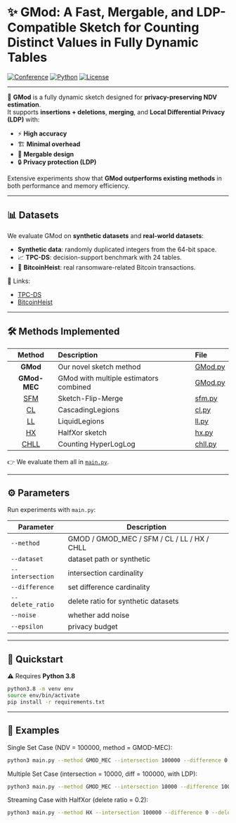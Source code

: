 
# ✨ GMod: A Fast, Mergable, and LDP-Compatible Sketch for Counting Distinct Values in Fully Dynamic Tables  

[![Conference](https://img.shields.io/badge/Accepted-SIGMOD%202026-2ea44f?style=flat&logo=acm&logoColor=white)](https://sigmod.org) 
[![Python](https://img.shields.io/badge/Python-3.8+-blue?style=flat&logo=python)](https://www.python.org/) 
[![License](https://img.shields.io/badge/License-MIT-green?style=flat)](./LICENSE)



---

🚀 **GMod** is a fully dynamic sketch designed for **privacy-preserving NDV estimation**.  
It supports **insertions + deletions**, **merging**, and **Local Differential Privacy (LDP)** with:  

- ⚡ **High accuracy**  
- 🏗 **Minimal overhead**  
- 🧩 **Mergable design**  
- 🔒 **Privacy protection (LDP)**  

Extensive experiments show that **GMod outperforms existing methods** in both performance and memory efficiency.  

---

## 📊 Datasets  

We evaluate GMod on **synthetic datasets** and **real-world datasets**:  

-  **Synthetic data**: randomly duplicated integers from the 64-bit space.  
- 📈 **TPC-DS**: decision-support benchmark with 24 tables.  
- 🧮 **BitcoinHeist**: real ransomware-related Bitcoin transactions.  

📂 Links:  
- [TPC-DS](https://www.tpc.org/default5.asp)  
- [BitcoinHeist](https://archive.ics.uci.edu/dataset/526/bitcoinheistransomwareaddressdataset)  

---

## 🛠 Methods Implemented  

|   Method   | Description | File |
| :-----------: | :--------- | :-- |
| **GMod** | Our novel sketch method | [GMod.py](./GMod.py) |
| **GMod-MEC** | GMod with multiple estimators combined | [GMod.py](./GMod.py) |
| [SFM](https://proceedings.mlr.press/v202/hehir23a.html) | Sketch-Flip-Merge | [sfm.py](./baseline/sfm.py) |
| [CL](https://research.google/pubs/privacy-preserving-secure-cardinality-and-frequency-estimation/) | CascadingLegions | [cl.py](./baseline/cl.py) |
| [LL](https://research.google/pubs/privacy-preserving-secure-cardinality-and-frequency-estimation/) | LiquidLegions | [ll.py](./baseline/ll.py) |
| [HX](https://ieeexplore.ieee.org/abstract/document/10416381) | HalfXor sketch | [hx.py](./baseline/hx.py) |
| [CHLL](https://www.cidrdb.org/cidr2019/papers/p23-freitag-cidr19.pdf) | Counting HyperLogLog | [chll.py](./baseline/chll.py) |

👉 We evaluate them all in [`main.py`](./main.py).  

---

## ⚙️ Parameters  

Run experiments with `main.py`:  

| Parameter | Description |
| --------- | ----------- |
| `--method` | GMOD / GMOD_MEC / SFM / CL / LL / HX / CHLL |
| `--dataset` | dataset path or synthetic |
| `--intersection` | intersection cardinality |
| `--difference` | set difference cardinality |
| `--delete_ratio` | delete ratio for synthetic datasets |
| `--noise` | whether add noise |
| `--epsilon` | privacy budget |

---

## 🚀 Quickstart  

⚠️ Requires **Python 3.8**  

```bash
python3.8 -m venv env
source env/bin/activate
pip install -r requirements.txt
````

---

## 🧪 Examples

Single Set Case (NDV = 100000, method = GMOD-MEC):

```bash
python3 main.py --method GMOD_MEC --intersection 100000 --difference 0
```

Multiple Set Case (intersection = 10000, diff = 100000, with LDP):

```bash
python3 main.py --method GMOD_MEC --intersection 10000 --difference 100000 --noise --epsilon 2
```

Streaming Case with HalfXor (delete ratio = 0.2):

```bash
python3 main.py --method HX --intersection 100000 --difference 0 --delete_ratio 0.2
```

<!-- ---

## 🏆 Citation

If you use GMod in your research, please cite our **SIGMOD 2026** paper:

```bibtex
@inproceedings{GMod2026,
  title={GMod: A Fast, Mergable, and LDP Compatible Sketch for Counting the Number of Distinct Values in Fully Dynamic Tables},
  author={...},
  booktitle={Proceedings of the ACM SIGMOD International Conference on Management of Data},
  year={2026}
}
``` -->


